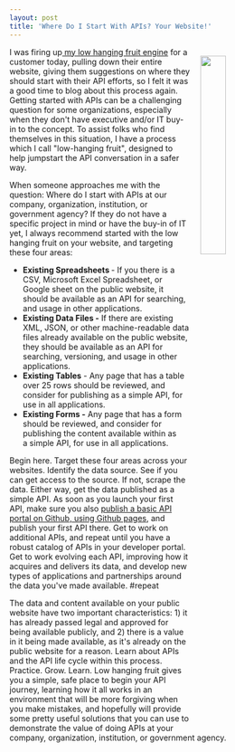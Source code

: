 ```yaml
---
layout: post
title: 'Where Do I Start With APIs? Your Website!'
---
```

<p><img style="padding: 15px;" src="http://kinlane-productions.s3.amazonaws.com/api_evangelist_site/blog/bw_website_scrape.png" alt="" width="30%" align="right" /></p>
<p>I was firing up<a href="http://apievangelist.com/2016/04/13/formalizing-my-approach-to-identifying-the-low-hanging-api-fruit/"> my low hanging fruit engine</a> for a customer today, pulling down their entire website, giving them suggestions on where they should start with their API efforts, so I felt it was a good time to blog about this process again. Getting started with APIs can be a challenging question for some organizations, especially when they don't have executive and/or IT buy-in to the concept. To assist folks who find themselves in this situation, I have a process which I call "low-hanging fruit", designed to help jumpstart the API conversation in a safer way.</p>
<p>When someone approaches me with the question: Where do I start with APIs at our company, organization, institution, or government agency? If they do not have a specific project in mind or have the buy-in of IT yet, I always recommend started with the low hanging fruit on your website, and targeting these four areas:</p>
<ul>
<li><strong>Existing Spreadsheets </strong>- If you there is a CSV, Microsoft Excel Spreadsheet, or Google sheet on the public website, it should be available as an API for searching, and usage in other applications.</li>
<li><strong>Existing Data Files -</strong> If there are existing XML, JSON, or other machine-readable data files already available on the public website, they should be available as an API for searching, versioning, and usage in other applications.</li>
<li><strong>Existing Tables</strong> - Any page that has a table over 25 rows should be reviewed, and consider for publishing as a simple API, for use in all applications.</li>
<li><strong>Existing Forms -</strong> Any page that has a form should be reviewed, and consider for publishing the content available within as a&nbsp;simple API, for use&nbsp;in all applications.</li>
</ul>
<p>Begin here. Target these four areas across your websites. Identify the data source. See if you can get access to the source. If not, scrape the data. Either way, get the data published as a simple API. As soon as you launch your first API, make sure you also <a href="http://portal.minimum.apievangelist.com/">publish a basic API portal on Github, using Github pages</a>, and publish your first API there. Get to work on additional APIs, and repeat until you have a robust catalog of APIs in your developer portal. Get to work evolving each API, improving how it acquires and delivers its data, and develop new types of applications and partnerships around the data you've made available. #repeat</p>
<p>The data and content available on your public website have two important characteristics: 1) it has already passed legal and approved for being available publicly, and 2) there is a value in it being made available, as it's already on the public website for a reason. Learn about APIs and the API life cycle within this process. Practice. Grow. Learn. Low hanging fruit gives you a simple, safe place to begin your API journey, learning how it all works in an environment that will be more forgiving when you make mistakes, and hopefully will provide some pretty useful solutions that you can use to demonstrate the value of doing APIs at your company, organization, institution, or government agency.</p>